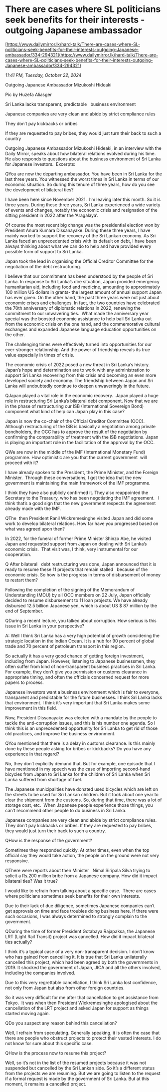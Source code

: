 # There are cases where SL politicians seek benefits  for their interests - outgoing Japanese ambassador

[https://www.dailymirror.lk/hard-talk/There-are-cases-where-SL-politicians-seek-benefits-for-their-interests-outgoing-Japanese-ambassador/334-294321](https://www.dailymirror.lk/hard-talk/There-are-cases-where-SL-politicians-seek-benefits-for-their-interests-outgoing-Japanese-ambassador/334-294321)

*11:41 PM, Tuesday, October 22, 2024*

Outgoing Japanese Ambassador Mizukoshi Hideaki

Pic by Huzefa Aliasger

Sri Lanka lacks transparent, predictable   business environment

Japanese companies are very clean and abide by strict compliance rules

They don’t pay kickbacks or bribes

If they are requested to pay bribes, they would just turn their back to such a country

Outgoing Japanese Ambassador Mizukoshi Hideaki, in an interview with the Daily Mirror, speaks about how bilateral relations evolved during his time.  He also responds to questions about the business environment of Sri Lanka for Japanese investors.  Excerpts:

QYou are now the departing ambassador. You have been in Sri Lanka for the last three years. You witnessed the worst times in Sri Lanka in terms of our economic situation. So during this tenure of three years, how do you see the development of bilateral ties?

I have been here since November 2021.  I’m leaving later this month. So it is three years. During these three years, Sri Lanka experienced a wide variety of events and changes, notably the economic crisis and resignation of the sitting president in 2022 after the ‘Aragalaya’.

Of course the most recent big change was the presidential election won by President Anura Kumara Dissanayake. During these three years, I have mainly worked to support the recovery of the Sri Lankan economy. As Sri Lanka faced an unprecedented crisis with its default on debt, I have been always thinking about what we can do to help and have provided every possible form of support to Sri Lanka.

Japan took the lead in organising the Official Creditor Committee for the negotiation of the debt restructuring.

I believe that our commitment has been understood by the people of Sri Lanka. In response to Sri Lanka’s dire situation, Japan provided emergency humanitarian aid, including food and medicine, amounting to approximately 100 million US dollars in grants- the largest amount of annual support Japan has ever given. On the other hand, the past three years were not just about economic crises and challenges. In fact, the two countries have celebrated the 70th anniversary of diplomatic relations in 2022, renewing the commitment to our unwavering ties.  What made the anniversary year special was the boosted economic assistance to help bail Sri Lanka out from the economic crisis on the one hand, and the commemorative cultural exchanges and expanded Japanese language education opportunities on the other.

The challenging times were effectively turned into opportunities for our ever-stronger relationship. And the power of friendship reveals its true value especially in times of crisis.

The economic crisis of 2022 posed a new threat in Sri Lanka’s history. Japan’s hope and determination are to work with any administration to support Sri Lanka recovering from this crisis and becoming an even more developed society and economy. The friendship between Japan and Sri Lanka will undoubtedly continue to deepen unwaveringly in the future.

QJapan played a vital role in the economic recovery.  Japan played a huge role in restructuring Sri Lanka’s bilateral debt component. Now that we are in the phase of restructuring our ISB (International Sovereign Bond) component what kind of help can Japan play in this case?

Japan is now the co-chair of the Official Creditor Committee (OCC). Although restructuring of the ISB is basically a negotiation among private bondholders, the OCC has to approve the result of the negotiation by confirming the comparability of treatment with the ISB negotiations. Japan is playing an important role in the facilitation of the approval by the OCC.

QWe are now in the middle of the IMF (International Monetary Fund) programme. How optimistic are you that the current government  will proceed with it?

I have already spoken to the President, the Prime Minister, and the Foreign Minister.  Through these conversations, I got the idea that the new government is maintaining the main framework of the IMF programme.

I think they have also publicly confirmed it. They also reappointed the Secretary to the Treasury, who has been negotiating the IMF agreement.   I think that’s a good sign that the new government respects the agreement already made with the IMF.

QThe  then President Ranil Wickremesinghe visited Japan and did some work to develop bilateral relations. How far have you progressed based on what was agreed upon then?

In 2022, for the funeral of former Prime Minister Shinzo Abe, he visited Japan and requested support from Japan on dealing with Sri Lanka’s economic crisis.  That visit was, I think, very instrumental for our cooperation.

Q After bilateral   debt restructuring was done, Japan announced that it is ready to resume these 11 projects that remain stalled   because of the economic crisis. So how is the progress in terms of disbursement of money to restart them?

Following the completion of the signing of the Memorandum of Understanding (MOU) by all OCC members on 22 July, Japan officially decided to resume disbursement to 11 loan projects. We have already disbursed 12.5 billion Japanese yen, which is about US $ 87 million by the end of September.

QDuring a recent lecture, you talked about corruption. How serious is this issue in Sri Lanka in your perspective?

A: Well I think Sri Lanka has a very high potential of growth considering the strategic location in the Indian Ocean. It is a hub for 90 percent of global trade and 70 percent of petroleum transport in this region.

So actually it has a very good chance of getting foreign investment, including from Japan. However, listening to Japanese businessmen, they often suffer from kind of non-transparent business practices in Sri Lanka. For example, they don’t give you permission or customs clearance in appropriate timing, and often the officials concerned request for more papers to process.

Japanese investors want a business environment which is fair to everyone, transparent and predictable for the future businesses. I think Sri Lanka lacks that environment. I think it’s very important that Sri Lanka makes some improvement in this field.

Now, President Dissanayake was elected with a mandate by the people to tackle the anti-corruption issues, and this is his number one agenda. So I think this is an unprecedented opportunity for Sri Lanka to get rid of those old practices, and improve the business environment.

QYou mentioned that there is a delay in customs clearance. Is this mainly done by these people asking for bribes or kickbacks? Do you have any experience in that regard?

No, they don’t explicitly demand that. But for example, one episode that I have mentioned in my speech was the case of importing second-hand bicycles from Japan to Sri Lanka for the children of Sri Lanka when Sri Lanka suffered from shortage of fuel.

The Japanese municipalities have donated used bicycles which are left on the streets to be used for Sri Lankan children. But it took about one year to clear the shipment from the customs. So, during that time, there was a lot of storage cost, etc.  When Japanese people experience those things, you can’t recommend other people to do business in Sri Lanka.

Japanese companies are very clean and abide by strict compliance rules. They don’t pay kickbacks or bribes. If they are requested to pay bribes, they would just turn their back to such a country.

QHow is the response of the government?

Sometimes they responded quickly. At other times, even when the top official say they would take action, the people on the ground were not very responsive.

QThere were reports about then Minister   Nimal Siripala Silva trying to solicit a Rs.200 million bribe from a Japanese company. How did it impact bilateral ties? Was it true?

I would like to refrain from talking about a specific case.  There are cases where politicians sometimes seek benefits for their own interests.

Due to their lack of due diligence, sometimes Japanese companies can’t get approvals on time and face troubles doing business here. If there were such occasions, I was always determined to strongly complain to the government.

QDuring the time of former President Gotabaya Rajapaksa, the Japanese LRT (Light Rail Transit) project was cancelled. How did it impact bilateral ties actually?

I think it’s a typical case of a very non-transparent decision. I don’t know who has gained from cancelling it. It is true that Sri Lanka unilaterally cancelled this project, which had been agreed by both the governments in 2019. It shocked the government of Japan, JICA and all the others involved, including the companies involved.

Due to this very regrettable cancellation, I think Sri Lanka lost confidence, not only from Japan but also from other foreign countries.

So it was very difficult for me after that cancellation to get assistance from Tokyo.  It was when then President Wickremesinghe apologised about the cancellation of the LRT project and asked Japan for support as things started moving again.

QDo you suspect any reason behind this cancellation?

Well, I refrain from speculating. Generally speaking, it is often the case that there are people who obstruct projects to protect their vested interests. I do not know for sure about this specific case.

QHow is the process now to resume this project?

Well, so it’s not in the list of the resumed projects because it was not suspended but cancelled by the Sri Lankan side. So it’s a different status from the projects we are resuming. But we are going to listen to the request if a formal request is made by the government of Sri Lanka. But at this moment, it remains a cancelled project.


